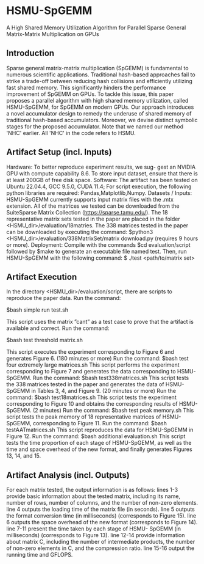 # HSMU-SpGEMM
A High Shared Memory Utilization Algorithm for Parallel Sparse General Matrix-Matrix Multiplication on GPUs
## Introduction
Sparse general matrix-matrix multiplication (SpGEMM) is fundamental to numerous scientific applications. Traditional hash-based approaches fail to strike a trade-off between reducing hash collisions and efficiently utilizing fast shared memory. This significantly hinders the performance improvement of SpGEMM on GPUs. To tackle this issue, this paper proposes a parallel algorithm with high shared memory utilization, called HSMU-SpGEMM, for SpGEMM on modern GPUs. Our approach introduces a novel accumulator design to remedy the underuse of shared memory of traditional hash-based accumulators. Moreover, we devise distinct symbolic stages for the proposed accumulator.
Note that we named our method 'NHC' earlier. All 'NHC' in the code refers to HSMU.

## Artifact Setup (incl. Inputs)
Hardware: To better reproduce experiment results, we sug- gest an NVIDIA GPU with compute capability 8.6. To store input dataset, ensure that there is at least 200GB of free disk space.
Software: The artifact has been tested on Ubuntu 22.04.4, GCC 9.5.0, CUDA 11.4; For script execution, the following python libraries are required: Pandas,Matplotlib,Numpy.
Datasets / Inputs: HSMU-SpGEMM currently supports input matrix files with the .mtx extension. All of the matrices we tested can be downloaded from the SuiteSparse Matrix Collection (https://sparse.tamu.edu/). The 18 representative matrix sets tested in the paper are placed
in the folder <HSMU_dir>/evaluation/18matries. The 338 matrices tested in the paper can be downloaded by executing the command: $python3 <HSMU_dir>/evaluation/338MatrixSet/matrix download.py (requires 9 hours or more).
Deployment:
Compile with the commands $cd evaluation/script followed by $make to generate an executable file named test.
Then, run HSMU-SpGEMM with the following command: $ ./test <path/to/matrix set>

## Artifact Execution
In the directory <HSMU_dir>/evaluation/script, there are scripts to reproduce the paper data.
Run the command:

$bash simple run test.sh

This script uses the matrix ”cant” as a test case to prove that the artifact is available and correct.
Run the command:

$bash test threshold matrix.sh

This script executes the experiment corresponding to Figure 6 and generates Figure 6. (180 minutes or more)
Run the command:
$bash test four extremely large matrices.sh
This script performs the experiment corresponding to Figure 7 and generates the data corresponding to HSMU-SpGEMM. 
Run the command:
$bash test338matrices.sh
This script tests the 338 matrices tested in the paper and generates the data of HSMU-SpGEMM in Tables 3, 4, and Figure 9. (20 minutes or more)
Run the command:
$bash test18matrices.sh
This script tests the experiment corresponding to Figure 10 and obtains the corresponding results of HSMU-SpGEMM. (2 minutes)
Run the command:
$bash test peak memory.sh
This script tests the peak memory of 18 representative matrices of HSMU-SpGEMM, corresponding to Figure 11. Run the command:
$bash testAATmatrices.sh
This script reproduces the data for HSMU-SpGEMM in Figure 12.
Run the command:
$bash additional evaluation.sh
This script tests the time proportion of each stage of HSMU-SpGEMM, as well as the time and space overhead of the new format, and finally generates Figures 13, 14, and 15.

## Artifact Analysis (incl. Outputs)
For each matrix tested, the output information is as follows: lines 1-3 provide basic information about the tested matrix, including its name, number of rows, number of columns, and the number of non-zero elements.
line 4 outputs the loading time of the matrix file (in seconds). line 5 outputs the format conversion time (in milliseconds) (corresponds to Figure 15).
line 6 outputs the space overhead of the new format (corresponds to Figure 14).
line 7-11 present the time taken by each stage of HSMU- SpGEMM (in milliseconds) (corresponds to Figure 13).
line 12-14 provide information about matrix C, including the number of intermediate products, the number of non-zero elements in C, and the compression ratio.
line 15-16 output the running time and GFLOPS.
